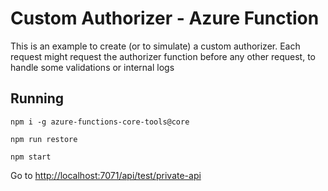 # Custom Authorizer - Azure Function

This is an example to create (or to simulate) a custom authorizer. Each request might request the authorizer function before any other request, to handle some validations or internal logs

## Running

```
npm i -g azure-functions-core-tools@core

npm run restore

npm start
```

Go to [http://localhost:7071/api/test/private-api](http://localhost:7071/api/test/private-api)
